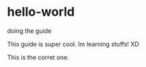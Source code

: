 # hello-world
doing the guide 

This guide is super cool. Im learning stuffs! XD

This is the corret one.
